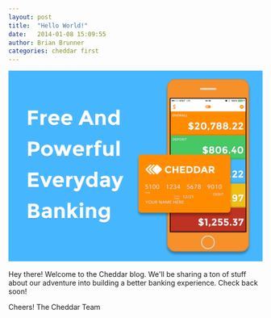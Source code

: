 ```yaml
---
layout: post
title:  "Hello World!"
date:   2014-01-08 15:09:55
author: Brian Brunner
categories: cheddar first
---
```


<img src='/imgs/cheddar-with-tagline-large.png' />

Hey there! Welcome to the Cheddar blog. We'll be sharing a ton of stuff about our
adventure into building a better banking experience. Check back soon!

Cheers!
The Cheddar Team
